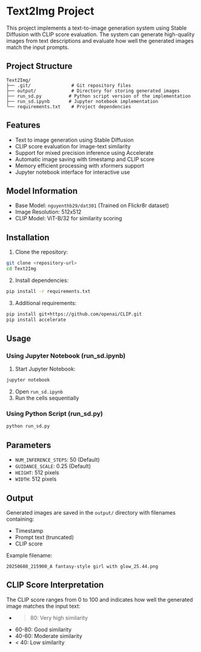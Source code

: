 # Text2Img Project

This project implements a text-to-image generation system using Stable Diffusion with CLIP score evaluation. The system can generate high-quality images from text descriptions and evaluate how well the generated images match the input prompts.

## Project Structure

```
Text2Img/
├── .git/               # Git repository files
├── output/             # Directory for storing generated images
├── run_sd.py          # Python script version of the implementation
├── run_sd.ipynb       # Jupyter notebook implementation
└── requirements.txt    # Project dependencies
```

## Features

- Text to image generation using Stable Diffusion
- CLIP score evaluation for image-text similarity
- Support for mixed precision inference using Accelerate
- Automatic image saving with timestamp and CLIP score
- Memory efficient processing with xformers support
- Jupyter notebook interface for interactive use

## Model Information

- Base Model: `nguyenthb29/dat301` (Trained on Flickr8r dataset)
- Image Resolution: 512x512
- CLIP Model: ViT-B/32 for similarity scoring

## Installation

1. Clone the repository:
```bash
git clone <repository-url>
cd Text2Img
```

2. Install dependencies:
```bash
pip install -r requirements.txt
```

3. Additional requirements:
```bash
pip install git+https://github.com/openai/CLIP.git
pip install accelerate
```

## Usage

### Using Jupyter Notebook (run_sd.ipynb)

1. Start Jupyter Notebook:
```bash
jupyter notebook
```

2. Open `run_sd.ipynb`
3. Run the cells sequentially

### Using Python Script (run_sd.py)

```bash
python run_sd.py
```

## Parameters

- `NUM_INFERENCE_STEPS`: 50 (Default)
- `GUIDANCE_SCALE`: 0.25 (Default)
- `HEIGHT`: 512 pixels
- `WIDTH`: 512 pixels

## Output

Generated images are saved in the `output/` directory with filenames containing:
- Timestamp
- Prompt text (truncated)
- CLIP score

Example filename:
```
20250608_215900_A fantasy-style girl with glow_25.44.png
```

## CLIP Score Interpretation

The CLIP score ranges from 0 to 100 and indicates how well the generated image matches the input text:
- > 80: Very high similarity
- 60-80: Good similarity
- 40-60: Moderate similarity
- < 40: Low similarity


